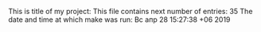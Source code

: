 This is title of my project:
This file contains next number of entries:
35
The date and time at which make was run:
Вс апр 28 15:27:38 +06 2019
